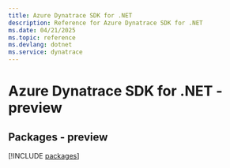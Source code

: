 ```yaml
---
title: Azure Dynatrace SDK for .NET
description: Reference for Azure Dynatrace SDK for .NET
ms.date: 04/21/2025
ms.topic: reference
ms.devlang: dotnet
ms.service: dynatrace
---
```

# Azure Dynatrace SDK for .NET - preview
## Packages - preview
[!INCLUDE [packages](dynatrace-index.md)]